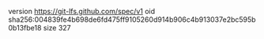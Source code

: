 version https://git-lfs.github.com/spec/v1
oid sha256:004839fe4b698de6fd475ff9105260d914b906c4b913037e2bc595b0b13fbe18
size 327
